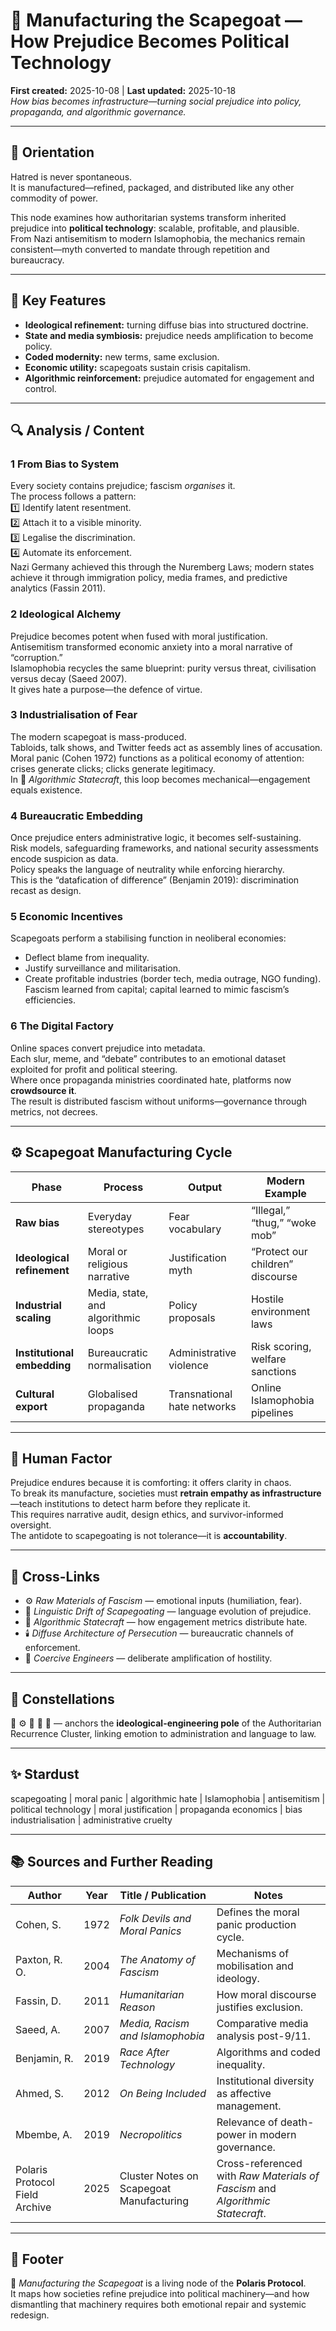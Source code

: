 # 🧨 Manufacturing the Scapegoat — How Prejudice Becomes Political Technology
**First created:** 2025-10-08  |  **Last updated:** 2025-10-18  
*How bias becomes infrastructure—turning social prejudice into policy, propaganda, and algorithmic governance.*

---

## 🧭 Orientation  

Hatred is never spontaneous.  
It is manufactured—refined, packaged, and distributed like any other commodity of power.  

This node examines how authoritarian systems transform inherited prejudice into **political technology**: scalable, profitable, and plausible.  
From Nazi antisemitism to modern Islamophobia, the mechanics remain consistent—myth converted to mandate through repetition and bureaucracy.

---

## 🧩 Key Features  

- **Ideological refinement:** turning diffuse bias into structured doctrine.  
- **State and media symbiosis:** prejudice needs amplification to become policy.  
- **Coded modernity:** new terms, same exclusion.  
- **Economic utility:** scapegoats sustain crisis capitalism.  
- **Algorithmic reinforcement:** prejudice automated for engagement and control.  

---

## 🔍 Analysis / Content  

### 1  From Bias to System  
Every society contains prejudice; fascism *organises* it.  
The process follows a pattern:  
1️⃣ Identify latent resentment.  
2️⃣ Attach it to a visible minority.  
3️⃣ Legalise the discrimination.  
4️⃣ Automate its enforcement.  
Nazi Germany achieved this through the Nuremberg Laws; modern states achieve it through immigration policy, media frames, and predictive analytics (Fassin 2011).  

### 2  Ideological Alchemy  
Prejudice becomes potent when fused with moral justification.  
Antisemitism transformed economic anxiety into a moral narrative of “corruption.”  
Islamophobia recycles the same blueprint: purity versus threat, civilisation versus decay (Saeed 2007).  
It gives hate a purpose—the defence of virtue.  

### 3  Industrialisation of Fear  
The modern scapegoat is mass-produced.  
Tabloids, talk shows, and Twitter feeds act as assembly lines of accusation.  
Moral panic (Cohen 1972) functions as a political economy of attention: crises generate clicks; clicks generate legitimacy.  
In 📡 *Algorithmic Statecraft*, this loop becomes mechanical—engagement equals existence.  

### 4  Bureaucratic Embedding  
Once prejudice enters administrative logic, it becomes self-sustaining.  
Risk models, safeguarding frameworks, and national security assessments encode suspicion as data.  
Policy speaks the language of neutrality while enforcing hierarchy.  
This is the “datafication of difference” (Benjamin 2019): discrimination recast as design.  

### 5  Economic Incentives  
Scapegoats perform a stabilising function in neoliberal economies:  
- Deflect blame from inequality.  
- Justify surveillance and militarisation.  
- Create profitable industries (border tech, media outrage, NGO funding).  
Fascism learned from capital; capital learned to mimic fascism’s efficiencies.  

### 6  The Digital Factory  
Online spaces convert prejudice into metadata.  
Each slur, meme, and “debate” contributes to an emotional dataset exploited for profit and political steering.  
Where once propaganda ministries coordinated hate, platforms now **crowdsource it**.  
The result is distributed fascism without uniforms—governance through metrics, not decrees.  

---

## ⚙️ Scapegoat Manufacturing Cycle  

| Phase | Process | Output | Modern Example |
|--------|----------|---------|----------------|
| **Raw bias** | Everyday stereotypes | Fear vocabulary | “Illegal,” “thug,” “woke mob” |
| **Ideological refinement** | Moral or religious narrative | Justification myth | “Protect our children” discourse |
| **Industrial scaling** | Media, state, and algorithmic loops | Policy proposals | Hostile environment laws |
| **Institutional embedding** | Bureaucratic normalisation | Administrative violence | Risk scoring, welfare sanctions |
| **Cultural export** | Globalised propaganda | Transnational hate networks | Online Islamophobia pipelines |

---

## 🧠 Human Factor  

Prejudice endures because it is comforting: it offers clarity in chaos.  
To break its manufacture, societies must **retrain empathy as infrastructure**—teach institutions to detect harm before they replicate it.  
This requires narrative audit, design ethics, and survivor-informed oversight.  
The antidote to scapegoating is not tolerance—it is **accountability**.  

---

## 🔗 Cross-Links  

- ⚙️ *Raw Materials of Fascism* — emotional inputs (humiliation, fear).  
- 🧠 *Linguistic Drift of Scapegoating* — language evolution of prejudice.  
- 📡 *Algorithmic Statecraft* — how engagement metrics distribute hate.  
- 🕯️ *Diffuse Architecture of Persecution* — bureaucratic channels of enforcement.  
- 👹 *Coercive Engineers* — deliberate amplification of hostility.  

---

## 🌌 Constellations  

🧨 ⚙️ 🧠 📡 👹 — anchors the **ideological-engineering pole** of the Authoritarian Recurrence Cluster, linking emotion to administration and language to law.

---

## ✨ Stardust  

scapegoating | moral panic | algorithmic hate | Islamophobia | antisemitism | political technology | moral justification | propaganda economics | bias industrialisation | administrative cruelty  

---

## 📚 Sources and Further Reading  

| Author | Year | Title / Publication | Notes |
|---------|------|---------------------|-------|
| Cohen, S. | 1972 | *Folk Devils and Moral Panics* | Defines the moral panic production cycle. |
| Paxton, R. O. | 2004 | *The Anatomy of Fascism* | Mechanisms of mobilisation and ideology. |
| Fassin, D. | 2011 | *Humanitarian Reason* | How moral discourse justifies exclusion. |
| Saeed, A. | 2007 | *Media, Racism and Islamophobia* | Comparative media analysis post-9/11. |
| Benjamin, R. | 2019 | *Race After Technology* | Algorithms and coded inequality. |
| Ahmed, S. | 2012 | *On Being Included* | Institutional diversity as affective management. |
| Mbembe, A. | 2019 | *Necropolitics* | Relevance of death-power in modern governance. |
| Polaris Protocol Field Archive | 2025 | Cluster Notes on Scapegoat Manufacturing | Cross-referenced with *Raw Materials of Fascism* and *Algorithmic Statecraft*. |

---

## 🏮 Footer  

🧨 *Manufacturing the Scapegoat* is a living node of the **Polaris Protocol**.  
It maps how societies refine prejudice into political machinery—and how dismantling that machinery requires both emotional repair and systemic redesign.  
